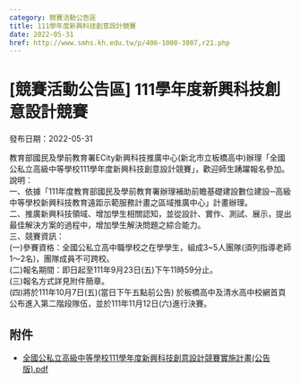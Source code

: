 ```yaml
---
category: 競賽活動公告區
title: 111學年度新興科技創意設計競賽
date: 2022-05-31
href: http://www.smhs.kh.edu.tw/p/406-1000-3807,r21.php
---
```


# [競賽活動公告區] 111學年度新興科技創意設計競賽

發布日期：2022-05-31

教育部國民及學前教育署ECity新興科技推廣中心(新北市立板橋高中)辦理「全國公私立高級中等學校111學年度新興科技創意設計競賽」，歡迎師生踴躍報名參加。  
說明：  
一、依據「111年度教育部國民及學前教育署辦理補助前瞻基礎建設數位建設─高級中等學校新興科技教育遠距示範服務計畫之區域推廣中心」計畫辦理。  
二、推廣新興科技領域、增加學生相關認知，並從設計、實作、測試、展示，提出最佳解決方案的過程中，增加學生解決問題之綜合能力。  
三、競賽資訊：  
(一)參賽資格：全國公私立高中職學校之在學學生，組成3~5人團隊(須列指導老師1～2名)，團隊成員不可跨校。  
(二)報名期間：即日起至111年9月23日(五)下午11時59分止。  
(三)報名方式詳見附件簡章。  
(四)將於111年10月7日(五)(當日下午五點前公告) 於板橋高中及清水高中校網首頁公布進入第二階段隊伍，並於111年11月12日(六)進行決賽。

## 附件

- [全國公私立高級中等學校111學年度新興科技創意設計競賽實施計畫(公告版).pdf](https://www.smhs.kh.edu.tw/var/file/0/1000/attach/24/pta_3573_5979706_63933.pdf)
